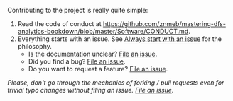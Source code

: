 Contributing to the project is really quite simple:
1. Read the code of conduct at <https://github.com/znmeb/mastering-dfs-analytics-bookdown/blob/master/Software/CONDUCT.md>.
2. Everything starts with an issue. See [Always start with an issue](https://about.gitlab.com/2016/03/03/start-with-an-issue/) for the philosophy.
    * Is the documentation unclear? [File an issue](https://github.com/znmeb/mastering-dfs-analytics-bookdown/issues/new).
    * Did you find a bug? [File an issue](https://github.com/znmeb/mastering-dfs-analytics-bookdown/issues/new).
    * Do you want to request a feature? [File an issue](https://github.com/znmeb/mastering-dfs-analytics-bookdown/issues/new).

*Please, don't go through the mechanics of forking / pull requests even for trivial typo changes without filing an issue. [File an issue](https://github.com/znmeb/mastering-dfs-analytics-bookdown/issues/new).*
